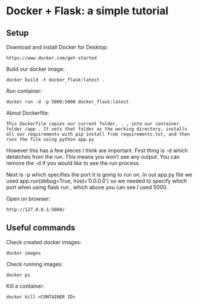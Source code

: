 # Docker + Flask: a simple tutorial

## Setup

Download and install Docker for Desktop:
```
https://www.docker.com/get-started
```

Build our docker image:
```
docker build -t docker_flask:latest .
```

Run container:
```
docker run -d -p 5000:5000 docker_flask:latest
```

About Dockerfile:
```
This Dockerfile copies our current folder, . , into our container folder /app . It sets that folder as the working directory, installs all our requirements with pip install from requirements.txt, and then runs the file using python app.py
```

However this has a few pieces I think are important. First thing is -d which detatches from the run. This means you won’t see any output. You can remove the -d if you would like to see the run process.

Next is -p which specifies the port it is going to run on. In out app.py file we used app.run(debug=True, host=’0.0.0.0') so we needed to specify which port when using flask run , which above you can see I used 5000.

Open on browser:

```
http://127.0.0.1:5000/
```

## Useful commands

Check created docker images:
```
docker images
```

Check running images:
```
docker ps
```

Kill a container:

```
docker kill <CONTAINER ID>
```
